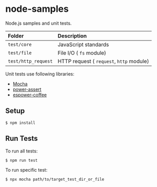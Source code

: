node-samples
============

Node.js samples and unit tests.

| Folder| Description |
|:------|:------------|
| ``test/core`` | JavaScript standards |
| ``test/file`` | File I/O ( `fs` module) |
| ``test/http_request`` | HTTP request ( `request`, `http` module) |


Unit tests use following libraries:

- [Mocha](http://mochajs.org/)
- [power-assert](https://github.com/twada/power-assert.git)
- [espower-coffee](https://github.com/twada/espower-coffee)

## Setup

```
$ npm install
```

## Run Tests

To run all tests:

```
$ npm run test
```

To run specific test:

```
$ npx mocha path/to/target_test_dir_or_file
```

